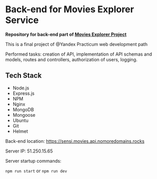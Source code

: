 # Back-end for Movies Explorer Service

**Repository for back-end part of [Movies Explorer Project](https://github.com/BrodoDigitale/movies-explorer-frontend)**

This is a final project of @Yandex Practicum web development path 

Performed tasks: creation of API, implementation of API schemas and models, routes and controllers, authorization of users, logging.

## Tech Stack 
+ Node.js
+ Express.js
+ NPM
+ Nginx
+ MongoDB
+ Mongoose
+ Ubuntu
+ Git
+ Helmet

Back-end location: https://sensi.movies.api.nomoredomains.rocks

Server IP: 51.250.15.65

Server startup commands:

`npm run start` or `npm run dev`



